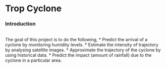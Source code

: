 # Trop Cyclone
<h3>Introduction</h3>
<br> The goal of this project is to do the following, 
*  Predict the arrival of a cyclone by monitoring humidity levels.
*  Estimate the intensity of trajectory by analysing satellite images.
*  Approximate the trajectory of the cyclone by using historical data.
*  Predict the impact (amount of rainfall) due to the cyclone in a particular area.

